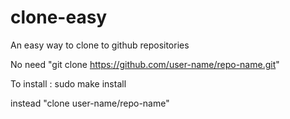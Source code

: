 clone-easy
==========
An easy way to clone to github repositories

No need "git clone https://github.com/user-name/repo-name.git"

To install : sudo make install

instead  "clone user-name/repo-name"
